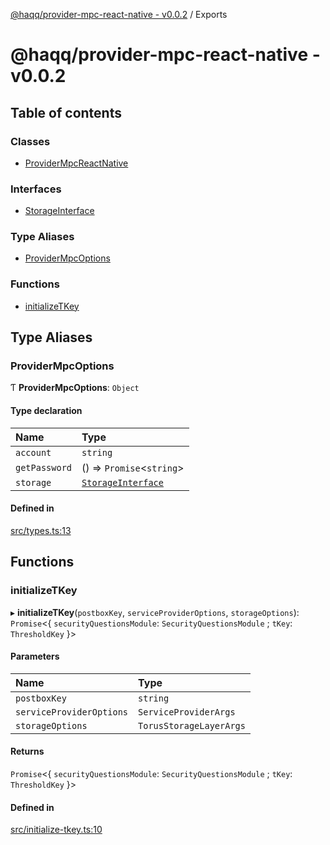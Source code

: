 [@haqq/provider-mpc-react-native - v0.0.2](README.md) / Exports

# @haqq/provider-mpc-react-native - v0.0.2

## Table of contents

### Classes

- [ProviderMpcReactNative](classes/ProviderMpcReactNative.md)

### Interfaces

- [StorageInterface](interfaces/StorageInterface.md)

### Type Aliases

- [ProviderMpcOptions](modules.md#providermpcoptions)

### Functions

- [initializeTKey](modules.md#initializetkey)

## Type Aliases

### ProviderMpcOptions

Ƭ **ProviderMpcOptions**: `Object`

#### Type declaration

| Name | Type |
| :------ | :------ |
| `account` | `string` |
| `getPassword` | () => `Promise`<`string`\> |
| `storage` | [`StorageInterface`](interfaces/StorageInterface.md) |

#### Defined in

[src/types.ts:13](https://github.com/haqq-network/haqq-wallet-provider-mpc-react-native/blob/120ddee/src/types.ts#L13)

## Functions

### initializeTKey

▸ **initializeTKey**(`postboxKey`, `serviceProviderOptions`, `storageOptions`): `Promise`<{ `securityQuestionsModule`: `SecurityQuestionsModule` ; `tKey`: `ThresholdKey`  }\>

#### Parameters

| Name | Type |
| :------ | :------ |
| `postboxKey` | `string` |
| `serviceProviderOptions` | `ServiceProviderArgs` |
| `storageOptions` | `TorusStorageLayerArgs` |

#### Returns

`Promise`<{ `securityQuestionsModule`: `SecurityQuestionsModule` ; `tKey`: `ThresholdKey`  }\>

#### Defined in

[src/initialize-tkey.ts:10](https://github.com/haqq-network/haqq-wallet-provider-mpc-react-native/blob/120ddee/src/initialize-tkey.ts#L10)
